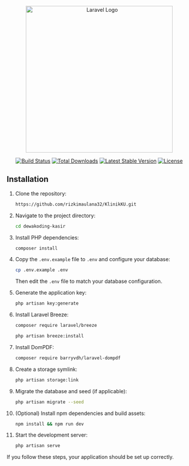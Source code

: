 <p align="center"><a href="https://laravel.com" target="_blank"><img src="https://raw.githubusercontent.com/laravel/art/master/logo-lockup/5%20SVG/2%20CMYK/1%20Full%20Color/laravel-logolockup-cmyk-red.svg" width="400" alt="Laravel Logo"></a></p>

<p align="center">
<a href="https://github.com/laravel/framework/actions"><img src="https://github.com/laravel/framework/workflows/tests/badge.svg" alt="Build Status"></a>
<a href="https://packagist.org/packages/laravel/framework"><img src="https://img.shields.io/packagist/dt/laravel/framework" alt="Total Downloads"></a>
<a href="https://packagist.org/packages/laravel/framework"><img src="https://img.shields.io/packagist/v/laravel/framework" alt="Latest Stable Version"></a>
<a href="https://packagist.org/packages/laravel/framework"><img src="https://img.shields.io/packagist/l/laravel/framework" alt="License"></a>
</p>

## Installation

1. Clone the repository:

    ```bash
    https://github.com/rizkimaulana32/KlinikKU.git
    ```

2. Navigate to the project directory:

    ```bash
    cd dewakoding-kasir
    ```

3. Install PHP dependencies:

    ```bash
    composer install
    ```

4. Copy the `.env.example` file to `.env` and configure your database:

    ```bash
    cp .env.example .env
    ```

    Then edit the `.env` file to match your database configuration.

5. Generate the application key:

    ```bash
    php artisan key:generate
    ```

6. Install Laravel Breeze:

    ```bash
    composer require laravel/breeze
    ```
     ```bash
    php artisan breeze:install
    ```

7. Install DomPDF:

    ```bash
    composer require barryvdh/laravel-dompdf
    ```

8. Create a storage symlink:

    ```bash
    php artisan storage:link
    ```

9. Migrate the database and seed (if applicable):

    ```bash
    php artisan migrate --seed
    ```

10. (Optional) Install npm dependencies and build assets:

    ```bash
    npm install && npm run dev
    ```

11. Start the development server:

    ```bash
    php artisan serve
    ```

If you follow these steps, your application should be set up correctly.
